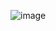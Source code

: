 ![image](https://user-images.githubusercontent.com/57824945/162338763-a878500a-6032-4c7b-a3b6-aa92dabcdd3c.png)
